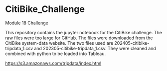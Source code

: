 # CitiBike_Challenge
Module 18 Challenge

This repository contains the jupyter notebook for the CitiBike challenge.  The raw files were too large for GitHub. The files were downloaded from the CitiBike system-data website.  The two files used are 202405-citibike-tripdata_1.csv and 202305-citibike-tripdata_1.csv.  They were cleaned and combined with python to be loaded into Tableau. 

https://s3.amazonaws.com/tripdata/index.html

